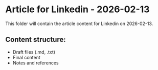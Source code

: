 # Article for Linkedin - 2026-02-13

This folder will contain the article content for Linkedin on 2026-02-13.

## Content structure:
- Draft files (.md, .txt)
- Final content
- Notes and references
